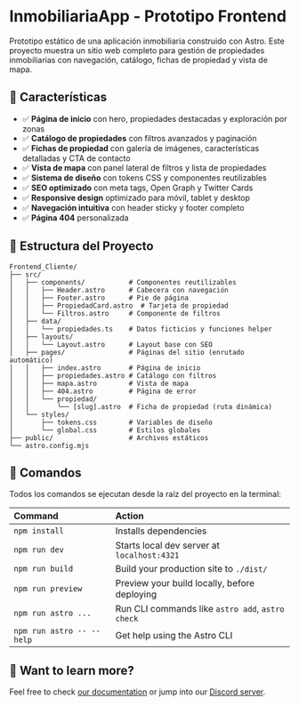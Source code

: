 # InmobiliariaApp - Prototipo Frontend

Prototipo estático de una aplicación inmobiliaria construido con Astro. Este proyecto muestra un sitio web completo para gestión de propiedades inmobiliarias con navegación, catálogo, fichas de propiedad y vista de mapa.

## 🚀 Características

- ✅ **Página de inicio** con hero, propiedades destacadas y exploración por zonas
- ✅ **Catálogo de propiedades** con filtros avanzados y paginación
- ✅ **Fichas de propiedad** con galería de imágenes, características detalladas y CTA de contacto
- ✅ **Vista de mapa** con panel lateral de filtros y lista de propiedades
- ✅ **Sistema de diseño** con tokens CSS y componentes reutilizables
- ✅ **SEO optimizado** con meta tags, Open Graph y Twitter Cards
- ✅ **Responsive design** optimizado para móvil, tablet y desktop
- ✅ **Navegación intuitiva** con header sticky y footer completo
- ✅ **Página 404** personalizada

## 📁 Estructura del Proyecto

```
Frontend_Cliente/
├── src/
│   ├── components/           # Componentes reutilizables
│   │   ├── Header.astro      # Cabecera con navegación
│   │   ├── Footer.astro      # Pie de página
│   │   ├── PropiedadCard.astro  # Tarjeta de propiedad
│   │   └── Filtros.astro     # Componente de filtros
│   ├── data/
│   │   └── propiedades.ts    # Datos ficticios y funciones helper
│   ├── layouts/
│   │   └── Layout.astro      # Layout base con SEO
│   ├── pages/                # Páginas del sitio (enrutado automático)
│   │   ├── index.astro       # Página de inicio
│   │   ├── propiedades.astro # Catálogo con filtros
│   │   ├── mapa.astro        # Vista de mapa
│   │   ├── 404.astro         # Página de error
│   │   └── propiedad/
│   │       └── [slug].astro  # Ficha de propiedad (ruta dinámica)
│   └── styles/
│       ├── tokens.css        # Variables de diseño
│       └── global.css        # Estilos globales
├── public/                   # Archivos estáticos
└── astro.config.mjs
```

## 🧞 Comandos

Todos los comandos se ejecutan desde la raíz del proyecto en la terminal:

| Command                   | Action                                           |
| :------------------------ | :----------------------------------------------- |
| `npm install`             | Installs dependencies                            |
| `npm run dev`             | Starts local dev server at `localhost:4321`      |
| `npm run build`           | Build your production site to `./dist/`          |
| `npm run preview`         | Preview your build locally, before deploying     |
| `npm run astro ...`       | Run CLI commands like `astro add`, `astro check` |
| `npm run astro -- --help` | Get help using the Astro CLI                     |

## 👀 Want to learn more?

Feel free to check [our documentation](https://docs.astro.build) or jump into our [Discord server](https://astro.build/chat).
